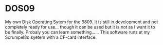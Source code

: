 # DOS09
My own Disk Operating Sytem for the 6809. It is still in development and not completely ready for use... though it can be used but it is not as I want it to be finally. Probaly you can learn something...... This software runs at my Scrumpel8d syetem with a CF-card interface.
